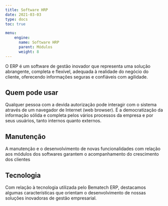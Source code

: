 ```yaml
---
title: Software HRP
date: 2021-03-03
type: docs
toc: true

menu:
    engine:
      name: Software HRP
      parent: Módulos
      weight: 8
---
```


O ERP é um software de gestão inovador que representa uma solução abrangente, completa e flexível, adequada à realidade do negócio do cliente, oferecendo informações seguras e confiáveis com agilidade.

## Quem pode usar

Qualquer pessoa com a devida autorização pode interagir com o sistema através de um navegador de Internet (web browser). É a democratização da informação sólida e completa pelos vários processos da empresa e por seus usuários, tanto internos quanto externos.

## Manutenção

A manutenção e o desenvolvimento de novas funcionalidades com relação aos módulos dos softwares garantem o acompanhamento do crescimento dos clientes

## Tecnologia

Com relação à tecnologia utilizada pelo Bematech ERP, destacamos algumas características que orientam o desenvolvimento de nossas soluções inovadoras de gestão empresarial.
